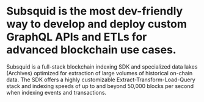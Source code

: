 # Subsquid is the most dev-friendly way to develop and deploy custom GraphQL APIs and ETLs for advanced blockchain use cases.
Subsquid is a full-stack blockchain indexing SDK and specialized data lakes (Archives) optimized for extraction of large volumes of historical on-chain data.
The SDK offers a highly customizable Extract-Transform-Load-Query stack and indexing speeds of up to and beyond 50,000 blocks per second when indexing events and transactions.